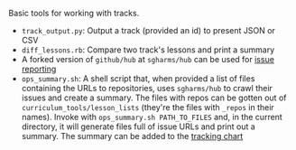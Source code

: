 Basic tools for working with tracks.

* `track_output.py`: Output a track (provided an id) to present JSON or CSV
* `diff_lessons.rb`: Compare two track's lessons and print a summary
* A forked version of `github/hub` at `sgharms/hub` can be used for [issue reporting](./issue_reporting_with_hub_fork.md)
* `ops_summary.sh`: A shell script that, when provided a list of files
  containing the URLs to repositories, uses `sgharms/hub` to crawl their issues
  and create a summary. The files with repos can be gotten out of
  `curriculum_tools/lesson_lists` (they're the files with `_repos` in their
  names). Invoke with `ops_summary.sh PATH_TO_FILES` and, in the current
  directory, it will generate files full of issue URLs and print out a summary.
  The summary can be added to the [tracking chart][chart]

[chart]: https://docs.google.com/spreadsheets/d/1bou9Lgostb0jJYJ0Y2gb1m1iBfVSEv7P95ysO_0QanM/edit#gid=555704270
